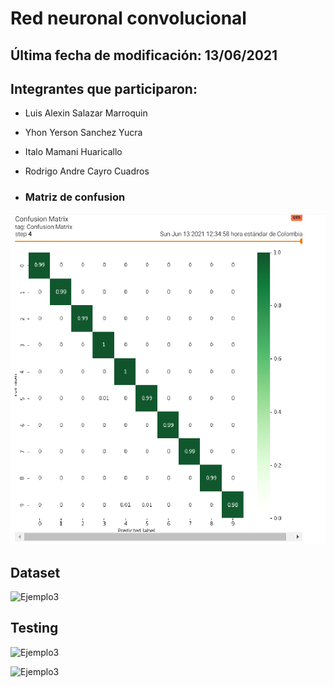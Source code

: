 # **Red neuronal convolucional**

## Última fecha de modificación: 13/06/2021

## Integrantes que participaron:

- Luis Alexin Salazar Marroquin
- Yhon Yerson Sanchez Yucra
- Italo Mamani Huaricallo
- Rodrigo Andre Cayro Cuadros

- ### Matriz de confusion

![Ejemplo3](https://github.com/rodRigocaU/Curso-de-IA/blob/main/Tarea%20005%20-%20CNN/img/matrix.PNG)
## Dataset
![Ejemplo3](img/1.png)
## Testing
![Ejemplo3](img/2.png)

![Ejemplo3](img/3.png)
